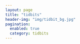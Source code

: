 ```yaml
---
layout: page
title: "tidbits"
header-img: "img/tidbit_bg.jpg"
pagination: 
  enabled: true
  category: tidbits
---
```

